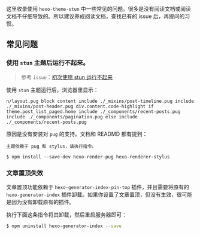 这里收录使用 `hexo-theme-stun` 中一些常见的问题。很多是没有阅读文档或阅读文档不仔细导致的。所以建议养成阅读文档，查找已有的 issue 后，再提问的习惯。

## 常见问题

### 使用 `stun` 主题后运行不起来。

> 参考 `issue`：[初次使用 stun 运行不起来](https://github.com/liuyib/hexo-theme-stun/issues/2)

使用 `stun` 主题运行后，浏览器里显示：

`
n/layout.pug block content include ./_mixins/post-timeline.pug include ./_mixins/post-header.pug div.content.code-highlight if theme.post_list_paged.home include ./_components/recent-posts.pug include ./_components/pagination.pug else include ./_components/recent-posts.pug
`

原因是没有安装对 `pug` 的支持。文档和 READMD 都有提到：

```
主题依赖于 pug 和 stylus，请执行指令。

$ npm install --save-dev hexo-render-pug hexo-renderer-stylus
```

### 文章置顶失效

文章置顶功能依赖于 `hexo-generator-index-pin-top` 插件，并且需要将原有的 `hexo-generator-index` 插件卸载。如果你设置了文章置顶，但没有生效，很可能是因为没有卸载原有的插件。

执行下面这条指令将其卸载，然后重启服务器即可：

``` bash
$ npm uninstall hexo-generator-index --save
```
